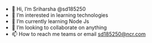 - 👋 Hi, I’m Sriharsha @sd185250
- 👀 I’m interested in learning technologies
- 🌱 I’m currently learning Node Js
- 💞️ I’m looking to collaborate on anything 
- 📫 How to reach me teams or email sd185250@ncr.com

<!---
sd185250/sd185250 is a ✨ special ✨ repository because its `README.md` (this file) appears on your GitHub profile.
You can click the Preview link to take a look at your changes.
--->
